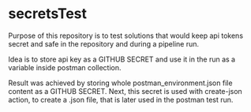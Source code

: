 # secretsTest

Purpose of this repository is to test solutions that would keep api tokens secret and safe in the repository and during a pipeline run.

Idea is to store api key as a GITHUB SECRET and use it in the run as a variable inside postman collection.

Result was achieved by storing whole postman_environment.json file content as a GITHUB SECRET. Next, this secret is used with create-json action, to create a .json file, that is later used in the postman test run.
